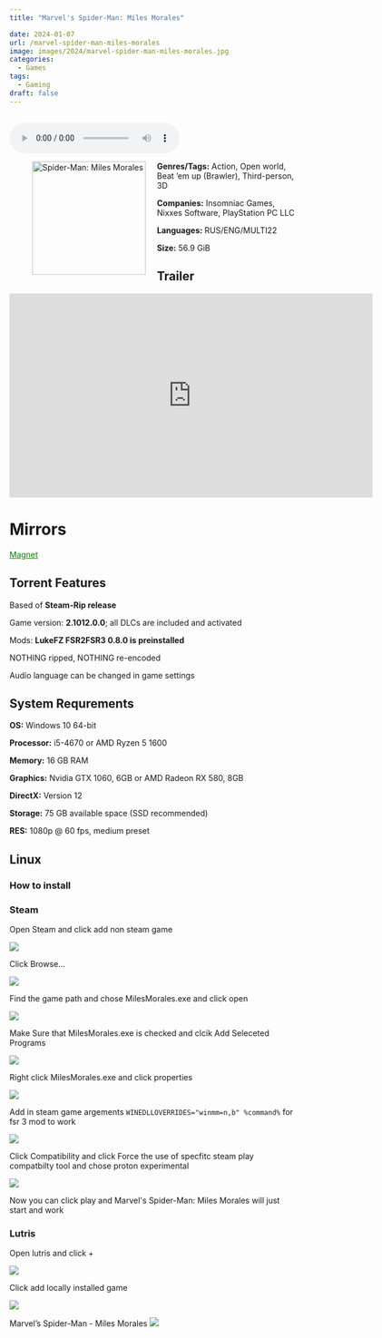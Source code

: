 ```yaml
---
title: "Marvel's Spider-Man: Miles Morales"

date: 2024-01-07
url: /marvel-spider-man-miles-morales
image: images/2024/marvel-spider-man-miles-morales.jpg
categories:
  - Games
tags:
  - Gaming
draft: false
---
```

##
<style>
  body.dark-mode,
  body.dark-mode main * {
    background: url('/images/2024/marvel-spider-man-miles-morales.webp') center center fixed no-repeat;
    background-size: 100% 100%;
    background-size: cover;
    color: #f5f5f5;
  }
</style>
<script>
    document.addEventListener('DOMContentLoaded', function () {
        var body = document.body;
        var switcher = document.querySelector('.js-toggle');
                body.classList.add('dark-mode');
                // Save user preference in storage
                localStorage.setItem('darkMode', 'true');
            
        });
</script>

<audio controls autoplay>
  <source src="/audio/Lecrae-WhereWeComeFrom.mp3" type="audio/mp3">
  Your browser does not support the audio tag.
</audio>

<figure style="float: left; margin-right: 20px;">
  <img src="/images/2024/marvel-spider-man-miles-morales.jpg" alt="Spider-Man: Miles Morales" style="width: 200px;">
</figure>


**Genres/Tags:** Action, Open world, Beat ’em up (Brawler), Third-person, 3D

**Companies:** Insomniac Games, Nixxes Software, PlayStation PC LLC

**Languages:** RUS/ENG/MULTI22

**Size:** 56.9 GiB

## Trailer
<iframe width="640" height="360" src="https://www.youtube.com/embed/Gr5H85CxI58" title="Marvel&#39;s Spider Man: Miles Morales - Official World Premiere Announcement Trailer" frameborder="0" allow="accelerometer; autoplay; clipboard-write; encrypted-media; gyroscope; picture-in-picture; web-share" allowfullscreen></iframe>

# Mirrors
<a href="magnet:?xt=urn:btih:6Z5UERSOYA27EPNPWORGLYUILBK5SVTY&dn=Marvel%E2%80%99s%20Spider-Man%20-%20Miles%20Morales" style="color: green;">Magnet</a>

## Torrent Features
Based of **Steam-Rip release**

Game version: **2.1012.0.0**; all DLCs are included and activated

Mods: **LukeFZ FSR2FSR3 0.8.0 is preinstalled**

NOTHING ripped, NOTHING re-encoded

Audio language can be changed in game settings


## System Requrements
**OS:** Windows 10 64-bit

**Processor:** i5-4670 or AMD Ryzen 5 1600

**Memory:** 16 GB RAM

**Graphics:** Nvidia GTX 1060, 6GB or AMD Radeon RX 580, 8GB

**DirectX:** Version 12

**Storage:** 75 GB available space (SSD recommended)

**RES:** 1080p @ 60 fps, medium preset

## Linux

### How to install

### Steam

Open Steam and click add non steam game

![](/images/2024/marvel-spider-man-miles-morales/1.png)

Click Browse...

![](/images/2024/marvel-spider-man-miles-morales/2.png)

Find the game path and chose MilesMorales.exe and click open

![](/images/2024/marvel-spider-man-miles-morales/3.png)

Make Sure that MilesMorales.exe is checked and clcik Add Seleceted Programs

![](/images/2024/marvel-spider-man-miles-morales/4.png)

Right click MilesMorales.exe and click properties

![](/images/2024/marvel-spider-man-miles-morales/5.png)

Add in steam game argements `WINEDLLOVERRIDES="winmm=n,b" %command%` for fsr 3 mod to work

![](/images/2024/marvel-spider-man-miles-morales/6.png)

Click Compatibility and click Force the use of specfitc steam play compatbilty tool and chose proton experimental

![](/images/2024/marvel-spider-man-miles-morales/7.png)

Now you can click play and Marvel's Spider-Man: Miles Morales will just start and work

### Lutris

Open lutris and click +

![](/images/2024/marvel-spider-man-miles-morales/8.png)

Click add locally installed game

![](/images/2024/marvel-spider-man-miles-morales/9.png)

Marvel’s Spider-Man - Miles Morales
![](/images/2024/marvel-spider-man-miles-morales/10.png)